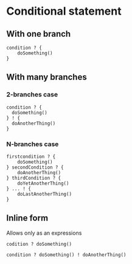 # Conditional statement
## With one branch
```
condition ? {
    doSomething()
}
```

## With many branches
### 2-branches case
```
condition ? {
  doSomething()
} ! {
  doAnotherThing()
}
```

### N-branches case
```
firstcondition ? {
    doSomething()
} secondCondition ? {
    doAnotherThing()
} thirdCondition ? {
    doYetAnotherThing()
} ... ! {
    doLastAnotherThing()
}
```

## Inline form
Allows only as an expressions
```
codition ? doSomething()
```
```
condition ? doSomething() ! doAnotherThing()
```
